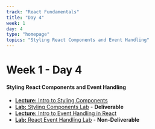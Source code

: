 ```yaml
---
track: "React Fundamentals"
title: "Day 4"
week: 1
day: 4
type: "homepage"
topics: "Styling React Components and Event Handling"
---
```



# Week 1 - Day 4

#### Styling React Components and Event Handling


- [**Lecture:** Intro to Styling Components](/react-fundamentals/week-1/day-4/lecture-materials/intro-to-styling-components/)
- [**Lab:** Styling Components Lab](/react-fundamentals/week-1/day-4/labs/styling-components-lab/) - **Deliverable**
- [**Lecture:** Intro to Event Handling in React](/react-fundamentals/week-1/day-4/lecture-materials/event-handling-in-react/)
- [**Lab:** React Event Handling Lab](/react-fundamentals/week-1/day-4/labs/react-event-handling-and-program-logic-lab) - **Non-Deliverable**

